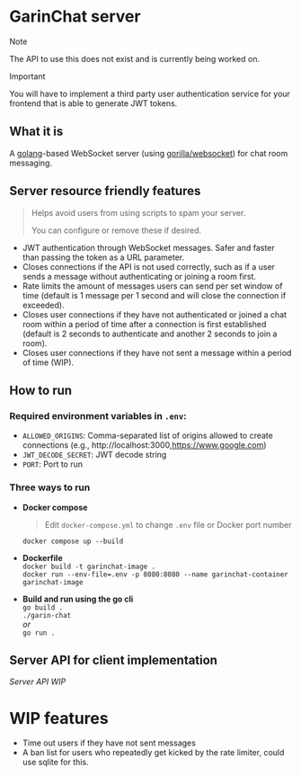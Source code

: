 # GarinChat server

> [!NOTE]
> The API to use this does not exist and is currently being worked on.

> [!IMPORTANT]
> You will have to implement a third party user authentication service for your frontend that is able to generate JWT tokens.

## What it is

A [golang](https://go.dev/)-based WebSocket server (using [gorilla/websocket](https://github.com/gorilla/websocket)) for chat room messaging.

## Server resource friendly features

> Helps avoid users from using scripts to spam your server.
>
> You can configure or remove these if desired.

- JWT authentication through WebSocket messages. Safer and faster than passing the token as a URL parameter.
- Closes connections if the API is not used correctly, such as if a user sends a message without authenticating or joining a room first.
- Rate limits the amount of messages users can send per set window of time (default is 1 message per 1 second and will close the connection if exceeded).
- Closes user connections if they have not authenticated or joined a chat room within a period of time after a connection is first established (default is 2 seconds to authenticate and another 2 seconds to join a room).
- Closes user connections if they have not sent a message within a period of time (WIP).

## How to run

### Required environment variables in `.env`:

- `ALLOWED_ORIGINS`: Comma-separated list of origins allowed to create connections (e.g., http://localhost:3000,https://www.google.com)
- `JWT_DECODE_SECRET`: JWT decode string
- `PORT`: Port to run

### Three ways to run

- **Docker compose**

  > Edit `docker-compose.yml` to change `.env` file or Docker port number

  `docker compose up --build`

- **Dockerfile**  
  `docker build -t garinchat-image .`  
  `docker run --env-file=.env -p 8080:8080 --name garinchat-container garinchat-image`

- **Build and run using the go cli**  
   `go build .`  
   `./garin-chat`  
   <em>or</em>  
   `go run .`

## Server API for client implementation

<em>Server API WIP</em>

# WIP features

- Time out users if they have not sent messages
- A ban list for users who repeatedly get kicked by the rate limiter, could use sqlite for this.
